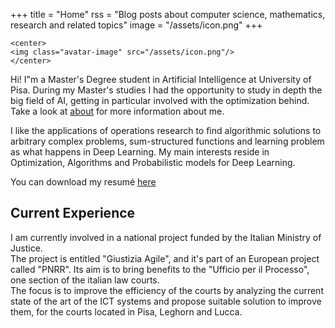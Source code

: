 +++
title = "Home"
rss = "Blog posts about computer science, mathematics, research and related topics"
image = "/assets/icon.png"
+++

~~~
<center>
<img class="avatar-image" src="/assets/icon.png"/>
</center>
~~~

Hi! I"m a Master's Degree student in Artificial Intelligence at University of Pisa. During my Master's studies I had the opportunity to study in depth the big field of AI, getting in particular involved with the optimization behind.
Take a look at [about](/about) for more information about me.

I like the applications of operations research to find algorithmic solutions to arbitrary complex problems, sum-structured functions and learning problem as what happens in Deep Learning.
My main interests reside in Optimization, Algorithms and Probabilistic models for Deep Learning.

You can download my resumé [here](assets/resume.pdf)

## Current Experience

I am currently involved in a national project funded by the Italian Ministry of Justice.    
The project is entitled "Giustizia Agile", and it's part of an European project called "PNRR". Its aim is to bring benefits to the "Ufficio per il Processo", one section of the italian law courts.    
The focus is to improve the efficiency of the courts by analyzing the current state of the art of the ICT systems and propose suitable solution to improve them, for the courts located in Pisa, Leghorn and Lucca.


<!-- ## Posts

{{blogposts}} -->